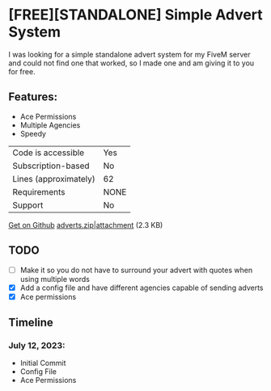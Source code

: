 # [FREE][STANDALONE] Simple Advert System
I was looking for a simple standalone advert system for my FiveM server and could not find one that worked, so I made one and am giving it to you for free.

## Features:
- Ace Permissions
- Multiple Agencies
- Speedy

|                                         |                                |
|-------------------------------------|----------------------------|
| Code is accessible       | Yes                 |
| Subscription-based      | No                 |
| Lines (approximately)  | 62  |
| Requirements                | NONE     |
| Support                           | No                 |

[Get on Github](https://github.com/FunNoober/FiveM-Simple-Advert-System)
[adverts.zip|attachment](upload://iJjnZnQZbS7q2HBmTuDAvZiEOu1.zip) (2.3 KB)

## TODO
- [ ] Make it so you do not have to surround your advert with quotes when using multiple words
- [x] Add a config file and have different agencies capable of sending adverts
- [x] Ace permissions

## Timeline
### July 12, 2023:
- Initial Commit
- Config File
- Ace Permissions
